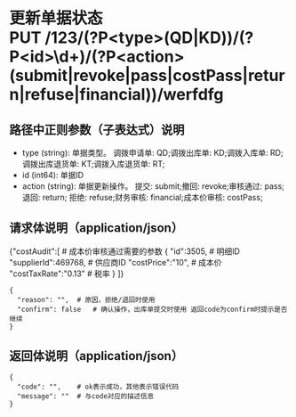 # 更新单据状态<br>PUT /123/(?P&lt;type&gt;(QD|KD))/(?P&lt;id&gt;\d+)/(?P&lt;action&gt;(submit|revoke|pass|costPass|return|refuse|financial))/werfdfg

## 路径中正则参数（子表达式）说明
- type (string): 单据类型。 调拨申请单: QD;调拨出库单: KD;调拨入库单: RD;调拨出库退货单: KT;调拨入库退货单: RT;
- id (int64): 单据ID
- action (string): 单据更新操作。 提交: submit;撤回: revoke;审核通过: pass;退回: return; 拒绝: refuse;财务审核: financial;成本价审核: costPass;

## 请求体说明（application/json）
{"costAudit":[ # 成本价审核通过需要的参数 { "id":3505, # 明细ID "supplierId":469768, # 供应商ID "costPrice":"10", # 成本价 "costTaxRate":"0.13" # 税率 } ]}

```json5
{
  "reason": "",	 # 原因，拒绝/退回时使用
  "confirm": false	 # 确认操作，出库单提交时使用 返回code为confirm时提示是否继续
}
```

## 返回体说明（application/json）
```json5
{
  "code": "",	 # ok表示成功，其他表示错误代码
  "message": ""	 # 与code对应的描述信息
}
```
